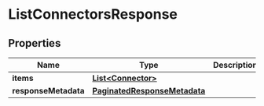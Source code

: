 

# ListConnectorsResponse


## Properties

| Name | Type | Description | Notes |
|------------ | ------------- | ------------- | -------------|
|**items** | [**List&lt;Connector&gt;**](Connector.md) |  |  [optional] |
|**responseMetadata** | [**PaginatedResponseMetadata**](PaginatedResponseMetadata.md) |  |  [optional] |



